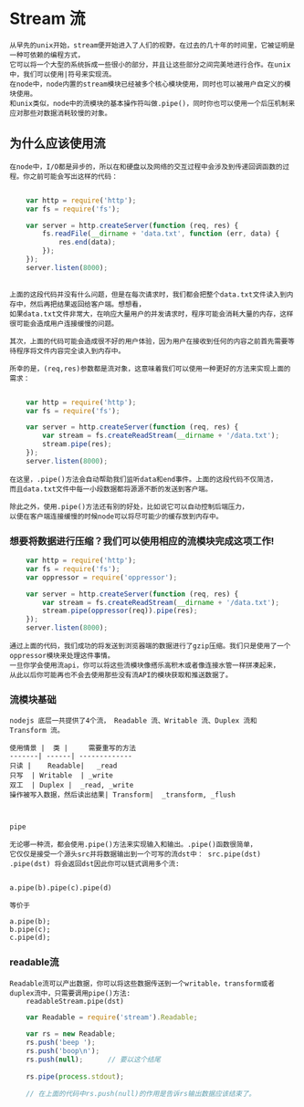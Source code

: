# Stream 流

    从早先的unix开始，stream便开始进入了人们的视野，在过去的几十年的时间里，它被证明是一种可依赖的编程方式，
    它可以将一个大型的系统拆成一些很小的部分，并且让这些部分之间完美地进行合作。在unix中，我们可以使用|符号来实现流。
    在node中，node内置的stream模块已经被多个核心模块使用，同时也可以被用户自定义的模块使用。
    和unix类似，node中的流模块的基本操作符叫做.pipe()，同时你也可以使用一个后压机制来应对那些对数据消耗较慢的对象。

## 为什么应该使用流

    在node中，I/O都是异步的，所以在和硬盘以及网络的交互过程中会涉及到传递回调函数的过程。你之前可能会写出这样的代码：

```js

    var http = require('http');
    var fs = require('fs');

    var server = http.createServer(function (req, res) {
        fs.readFile(__dirname + 'data.txt', function (err, data) {
            res.end(data);
        });
    });
    server.listen(8000);
    
```
    上面的这段代码并没有什么问题，但是在每次请求时，我们都会把整个data.txt文件读入到内存中，然后再把结果返回给客户端。想想看，
    如果data.txt文件非常大，在响应大量用户的并发请求时，程序可能会消耗大量的内存，这样很可能会造成用户连接缓慢的问题。
    
    其次，上面的代码可能会造成很不好的用户体验，因为用户在接收到任何的内容之前首先需要等待程序将文件内容完全读入到内存中。
    
    所幸的是，(req,res)参数都是流对象，这意味着我们可以使用一种更好的方法来实现上面的需求：
    
```js

    var http = require('http');
    var fs = require('fs');

    var server = http.createServer(function (req, res) {
        var stream = fs.createReadStream(__dirname + '/data.txt');
        stream.pipe(res);
    });
    server.listen(8000);

```
    在这里，.pipe()方法会自动帮助我们监听data和end事件。上面的这段代码不仅简洁，
    而且data.txt文件中每一小段数据都将源源不断的发送到客户端。
    
    除此之外，使用.pipe()方法还有别的好处，比如说它可以自动控制后端压力，
    以便在客户端连接缓慢的时候node可以将尽可能少的缓存放到内存中。

### 想要将数据进行压缩？我们可以使用相应的流模块完成这项工作!

```js
    var http = require('http');
    var fs = require('fs');
    var oppressor = require('oppressor');

    var server = http.createServer(function (req, res) {
        var stream = fs.createReadStream(__dirname + '/data.txt');
        stream.pipe(oppressor(req)).pipe(res);
    });
    server.listen(8000);
```

    通过上面的代码，我们成功的将发送到浏览器端的数据进行了gzip压缩。我们只是使用了一个oppressor模块来处理这件事情。
    一旦你学会使用流api，你可以将这些流模块像搭乐高积木或者像连接水管一样拼凑起来，
    从此以后你可能再也不会去使用那些没有流API的模块获取和推送数据了。


### 流模块基础
    
    nodejs 底层一共提供了4个流， Readable 流、Writable 流、Duplex 流和 Transform 流。

    使用情景 |	类 | 	需要重写的方法
    -------| ------| -------------
    只读 |	Readable| 	_read
    只写	| Writable	| _write
    双工	| Duplex |	_read, _write
    操作被写入数据，然后读出结果|	Transform|	_transform, _flush



    pipe

    无论哪一种流，都会使用.pipe()方法来实现输入和输出。.pipe()函数很简单，
    它仅仅是接受一个源头src并将数据输出到一个可写的流dst中： src.pipe(dst)
    .pipe(dst) 将会返回dst因此你可以链式调用多个流:
    
    
    a.pipe(b).pipe(c).pipe(d) 
    
    等价于
    
    a.pipe(b);
    b.pipe(c);
    c.pipe(d);


### readable流
    Readable流可以产出数据，你可以将这些数据传送到一个writable，transform或者duplex流中，只需要调用pipe()方法:
        readableStream.pipe(dst)
        
```js
    var Readable = require('stream').Readable;
    
    var rs = new Readable;
    rs.push('beep ');
    rs.push('boop\n');
    rs.push(null);      // 要以这个结尾
    
    rs.pipe(process.stdout);
    
    // 在上面的代码中rs.push(null)的作用是告诉rs输出数据应该结束了。

```








